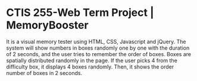 # CTIS 255-Web Term Project | MemoryBooster
It is a visual memory tester using HTML, CSS, Javascript and jQuery. The system will show numbers in boxes randomly one by one with the duration of 2 seconds, and the user tries to remember the order of boxes. Boxes are spatially distributed randomly in the page. If the user picks 4 from the difficulty box, it displays 4 boxes randomly. Then, it shows the order number of boxes in 2 seconds.
